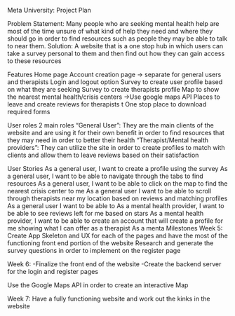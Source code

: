 Meta University: Project Plan 

Problem Statement: Many people who are seeking mental health help are most of the time unsure of what kind of help they need and where they should go in order to find resources such as people they may be able to talk to near them. 
Solution: A website that is a one stop hub in which users can take a survey personal to them and then find out how they can gain access to these resources 


Features
Home page 
Account creation page -> separate for general users and therapists 
Login and logout option
Survey to create user profile based on what they are seeking
Survey to create therapists profile
Map to show the nearest mental health/crisis centers ->Use google maps API
Places to leave and create reviews for therapists t
One stop place to download required forms 

User roles
2 main roles
“General User”: They are the main  clients of the website and are using it for their own benefit in order to find resources that they may need in order to better their health 
“Therapist/Mental health providers”: They can utilize the site in order to create profiles to match with clients and allow them to leave reviews based on their satisfaction

User Stories 
As a general user, I want to create a profile using the survey 
As a general user, I want to be able to navigate through the tabs to find resources 
As a general user, I want to be able to click on the map to find the nearest crisis center to me
As a general user I want to be able to scroll through therapists near my location based on reviews and matching profiles
As a general user I want to be able to 
As a mental health provider, I want to be able to see reviews left for me based on stars 
As a mental health provider, I want to be able to create an account that will create a profile for me showing what I can offer as a therapist 
As a menta
Milestones
Week 5: Create App Skeleton and UX for each of the pages and have the most of the  functioning front end portion of the website 
Research and generate the survey questions in order to implement on the register page 

Week 6: 
-Finalize the front end of the website 
-Create the backend server for the login and register pages

Use the Google Maps API in order to create an interactive Map 

Week 7: Have a fully functioning website and work out the kinks in the website
